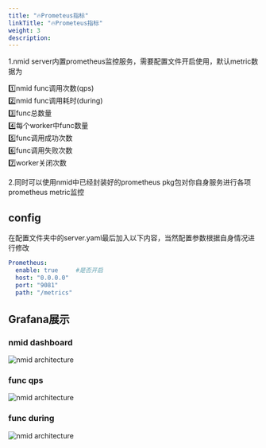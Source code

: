 ```yaml
---
title: "🔥Prometeus指标"
linkTitle: "🔥Prometeus指标"
weight: 3
description:
---
```


1.nmid server内置prometheus监控服务，需要配置文件开启使用，默认metric数据为  

1️⃣nmid func调用次数(qps)  
2️⃣nmid func调用耗时(during)  
3️⃣func总数量  
4️⃣每个worker中func数量  
5️⃣func调用成功次数  
6️⃣func调用失败次数  
7️⃣worker关闭次数  


2.同时可以使用nmid中已经封装好的prometheus pkg包对你自身服务进行各项prometheus metric监控  

## config
在配置文件夹中的server.yaml最后加入以下内容，当然配置参数根据自身情况进行修改

```yml
Prometheus:
  enable: true     #是否开启
  host: "0.0.0.0"
  port: "9081"
  path: "/metrics"
```

## Grafana展示 

### nmid dashboard  

<img src="/images/dashboard.png" alt="nmid architecture"/>  

### func qps

<img src="/images/qps.png" alt="nmid architecture"/>  

### func during

<img src="/images/during.png" alt="nmid architecture"/>  
